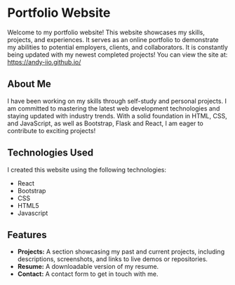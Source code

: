 # Portfolio Website

Welcome to my portfolio website! This website showcases my skills, projects, and experiences. It serves as an online portfolio to demonstrate my abilities to potential employers, clients, and collaborators. It is constantly being updated with my newest completed projects! You can view the site at: https://andy-iio.github.io/

## About Me

I have been working on my skills through self-study and personal projects. I am committed to mastering the latest web development technologies and staying updated with industry trends. With a solid foundation in HTML, CSS, and JavaScript, as well as Bootstrap, Flask and React, I am eager to contribute to exciting projects!


## Technologies Used

I created this website using the following technologies:
- React
- Bootstrap
- CSS
- HTML5
- Javascript

## Features

- **Projects:** A section showcasing my past and current projects, including descriptions, screenshots, and links to live demos or repositories.
- **Resume:** A downloadable version of my resume.
- **Contact:** A contact form to get in touch with me.

